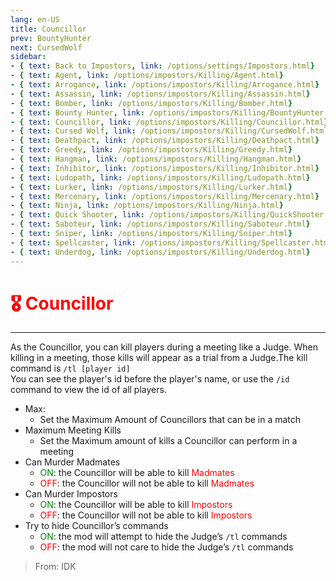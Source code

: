 ```yaml
---
lang: en-US
title: Councillor
prev: BountyHunter
next: CursedWolf
sidebar:
- { text: Back to Impostors, link: /options/settings/Impostors.html}
- { text: Agent, link: /options/impostors/Killing/Agent.html}
- { text: Arrogance, link: /options/impostors/Killing/Arrogance.html}
- { text: Assassin, link: /options/impostors/Killing/Assassin.html}
- { text: Bomber, link: /options/impostors/Killing/Bomber.html}
- { text: Bounty Hunter, link: /options/impostors/Killing/BountyHunter.html}
- { text: Councillor, link: /options/impostors/Killing/Councillor.html}
- { text: Cursed Wolf, link: /options/impostors/Killing/CursedWolf.html}
- { text: Deathpact, link: /options/impostors/Killing/Deathpact.html}
- { text: Greedy, link: /options/impostors/Killing/Greedy.html}
- { text: Hangman, link: /options/impostors/Killing/Hangman.html}
- { text: Inhibitor, link: /options/impostors/Killing/Inhibitor.html}
- { text: Ludopath, link: /options/impostors/Killing/Ludopath.html}
- { text: Lurker, link: /options/impostors/Killing/Lurker.html}
- { text: Mercenary, link: /options/impostors/Killing/Mercenary.html}
- { text: Ninja, link: /options/impostors/Killing/Ninja.html}
- { text: Quick Shooter, link: /options/impostors/Killing/QuickShooter.html}
- { text: Saboteur, link: /options/impostors/Killing/Saboteur.html}
- { text: Sniper, link: /options/impostors/Killing/Sniper.html}
- { text: Spellcaster, link: /options/impostors/Killing/Spellcaster.html}
- { text: Underdog, link: /options/impostors/Killing/Underdog.html}
---
```


# <font color=red>🎖️ Councillor</font> <Badge text="Killing" type="tip" vertical="middle"/>
---

As the Councillor, you can kill players during a meeting like a Judge. When killing in a meeting, those kills will appear as a trial from a Judge.The kill command is `/tl [player id]` <br> You can see the player's id before the player's name, or use the `/id` command to view the id of all players.
* Max: 
  * Set the Maximum Amount of Councillors that can be in a match
* Maximum Meeting Kills
  * Set the Maximum amount of kills a Councillor can perform in a meeting
* Can Murder Madmates
  * <font color=green>ON</font>: the Councillor will be able to kill <font color=red>Madmates</font>
  * <font color=red>OFF</font>: the Councillor will not be able to kill <font color=red>Madmates</font> 
* Can Murder Impostors
  * <font color=green>ON</font>: the Councillor will be able to kill <font color=red>Impostors</font>
  * <font color=red>OFF</font>: the Councillor will not be able to kill <font color=red>Impostors</font> 
* Try to hide Councillor’s commands
  * <font color=green>ON</font>: the mod will attempt to hide the Judge’s `/tl` commands
  * <font color=red>OFF</font>: the mod will not care to hide the Judge’s `/tl` commands

> From: IDK